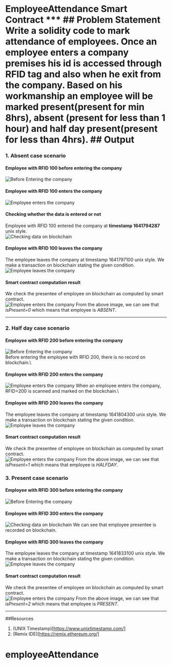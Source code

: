 # EmployeeAttendance Smart Contract *** ## Problem Statement Write a solidity code to mark attendance of employees. Once an employee enters a company premises his id is accessed through RFID tag and also when he exit from the company. Based on his workmanship an employee will be marked present(present for min 8hrs), absent (present for less than 1 hour) and half day present(present for less than 4hrs).  ## Output
### 1. Absent case scenario
#### Employee with RFID 100 before entering the company
![Before Entering the company](./public/images/absent/1.png)
#### Employee with RFID 100 enters the company
![Employee enters the company](./public/images/absent/2.png)
#### Checking whether the data is entered or not
Employee with RFID 100 entered the company at **timestamp 1641794287** unix style.\
![Checking data on blockchain](./public/images/absent/3.png)
#### Employee with RFID 100 leaves the company
The employee leaves the company at timestamp 1641797100 unix style. We make a transaction on blockchain stating the given condition.\
![Employee leaves the company](./public/images/absent/4.png)
#### Smart contract computation result 
We check the presentee of employee on blockchain as computed by smart contract.\
![Employee enters the company](./public/images/absent/5.png)
From the above image, we can see that *isPresent=0* which means that employee is *ABSENT*.
***
### 2. Half day case scenario
<!-- Second case scenario -->

#### Employee with RFID 200 before entering the company
![Before Entering the company](./public/images/halfday/1.png)\
Before entering the employee with RFID 200, there is no record on blockchain.\
#### Employee with RFID 200 enters the company
![Employee enters the company](./public/images/halfday/2.png)
When an employee enters the company, RFID=200 is scanned and marked on the blockchain.\
#### Employee with RFID 200 leaves the company
The employee leaves the company at timestamp 1641804300 unix style. We make a transaction on blockchain stating the given condition.\
![Employee leaves the company](./public/images/halfday/3.png)
#### Smart contract computation result 
We check the presentee of employee on blockchain as computed by smart contract.\
![Employee enters the company](./public/images/halfday/4.png)
From the above image, we can see that *isPresent=1* which means that employee is *HALFDAY*.

<!-- Third case scenario -->
### 3. Present case scenario
#### Employee with RFID 300 before entering the company
![Before Entering the company](./public/images/present/1.png)
#### Employee with RFID 300 enters the company
![Checking data on blockchain](./public/images/present/2.png)
We can see that employee presentee is recorded on blockchain.
#### Employee with RFID 300 leaves the company
The employee leaves the company at timestamp 1641833100 unix style. We make a transaction on blockchain stating the given condition.\
![Employee leaves the company](./public/images/present/3.png)
#### Smart contract computation result 
We check the presentee of employee on blockchain as computed by smart contract.\
![Employee enters the company](./public/images/present/4.png)
From the above image, we can see that *isPresent=2* which means that employee is *PRESENT*.

***
##Resources
1. (UNIX Timestamp)[https://www.unixtimestamp.com/]
2. (Remix IDE)[https://remix.ethereum.org/]
# employeeAttendance
